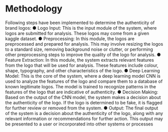 # Methodology

Following steps have been implemented to determine the authenticity of brand logos:
● Logo Input: This is the input module of the system, where logos are submitted for
analysis. These logos may come from a given kaggle dataset.
● Preprocessing: In this module, the logos are preprocessed and prepared for
analysis. This may involve resizing the logos to a standard size, removing
background noise or clutter, or performing other preprocessing steps to improve the
quality of the logo for analysis.
● Feature Extraction: In this module, the system extracts relevant features from the
logo that will be used for analysis. These features include colour, shape, typography,
and other characteristics of the logo.
● Deep Learning Model: This is the core of the system, where a deep learning model
CNN is used to analyze the features of the logo and compare them to a database of
known legitimate logos. The model is trained to recognize patterns in the features of
the logo that are indicative of authenticity.
● Decision Making: Based on the output of the CNN model, the system makes a
decision about the authenticity of the logo. If the logo is determined to be fake, it is
flagged for further review or removed from the system.
● Output: The final output of the system is a decision about the authenticity of the logo,
along with any relevant information or recommendations for further action. This output
may be presented to a user or incorporated into other systems or processes
